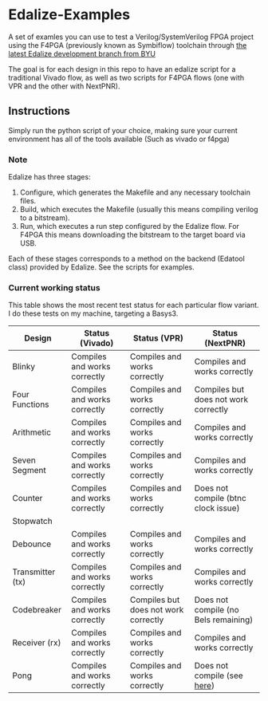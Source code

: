 # Edalize-Examples
A set of examles you can use to test a Verilog/SystemVerilog FPGA project using the F4PGA (previously known as Symbiflow) toolchain through [the latest Edalize development branch from BYU](https://github.com/byuccl/edalize/tree/student_refactor)

The goal is for each design in this repo to have an edalize script for a traditional Vivado flow, as well as two scripts for F4PGA flows (one with VPR and the other with NextPNR).

## Instructions
Simply run the python script of your choice, making sure your current environment has all of the tools available (Such as vivado or f4pga)

### Note
Edalize has three stages: 
1. Configure, which generates the Makefile and any necessary toolchain files.
2. Build, which executes the Makefile (usually this means compiling verilog to a bitstream).
3. Run, which executes a run step configured by the Edalize flow. For F4PGA this means downloading the bitstream to the target board via USB.

Each of these stages corresponds to a method on the backend (Edatool class) provided by Edalize. See the scripts for examples.

### Current working status
This table shows the most recent test status for each particular flow variant. I do these tests on my machine, targeting a Basys3.

| Design          | Status (Vivado)                       | Status (VPR)                          | Status (NextPNR)                      |
| ------          | ---------------                       | ------------                          | ----------------                      | 
| Blinky          | Compiles and works correctly  | Compiles and works correctly          | Compiles and works correctly          |
| Four Functions  | Compiles and works correctly  | Compiles and works correctly          | Compiles but does not work correctly  |
| Arithmetic      | Compiles and works correctly  | Compiles and works correctly          | Compiles and works correctly          |
| Seven Segment   | Compiles and works correctly  | Compiles and works correctly          | Compiles and works correctly          |
| Counter         | Compiles and works correctly  | Compiles and works correctly          | Does not compile (btnc clock issue)   |
| Stopwatch       | 
| Debounce        | Compiles and works correctly  | Compiles and works correctly          | Compiles and works correctly          |
| Transmitter (tx)| Compiles and works correctly  | Compiles and works correctly          | Compiles and works correctly          | 
| Codebreaker     | Compiles and works correctly  | Compiles but does not work correctly  | Does not compile (no Bels remaining)  |
| Receiver (rx)   | Compiles and works correctly  | Compiles and works correctly          | Compiles and works correctly          |
| Pong            | Compiles and works correctly  | Compiles and works correctly          | Does not compile (see [here](https://github.com/gatecat/nextpnr-xilinx/issues/44)) |

